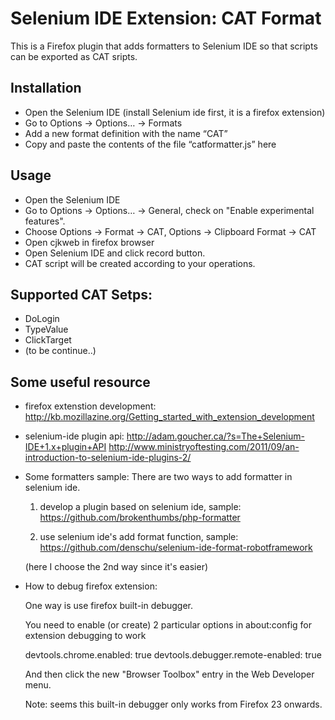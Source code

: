 # Selenium IDE Extension: CAT Format 

This is a Firefox plugin that adds formatters to Selenium IDE so that scripts can be exported as CAT sripts.

## Installation

* Open the Selenium IDE (install Selenium ide first, it is a firefox extension)
* Go to Options → Options… → Formats
* Add a new format definition with the name “CAT”
* Copy and paste the contents of the file “catformatter.js” here


## Usage
* Open the Selenium IDE
* Go to Options → Options… → General, check on "Enable experimental features". 
* Choose Options → Format → CAT, Options → Clipboard Format → CAT
* Open cjkweb in firefox browser 
* Open Selenium IDE and click record button.
* CAT script will be created according to your operations.


## Supported CAT Setps:
* DoLogin
* TypeValue
* ClickTarget
* (to be continue..)



## Some useful resource

* firefox extenstion development: 
   http://kb.mozillazine.org/Getting_started_with_extension_development

* selenium-ide plugin api: 
   http://adam.goucher.ca/?s=The+Selenium-IDE+1.x+plugin+API
   http://www.ministryoftesting.com/2011/09/an-introduction-to-selenium-ide-plugins-2/

* Some formatters sample:
  There are two ways to add formatter in selenium ide.

   1) develop a plugin based on  selenium ide, sample:
  	https://github.com/brokenthumbs/php-formatter

   2) use selenium ide's add format function, sample:
        https://github.com/denschu/selenium-ide-format-robotframework
  
  (here I choose the 2nd way since it's easier)      


* How to debug firefox extension:

   One way is use firefox built-in debugger.

   You need to enable (or create) 2 particular options in about:config for extension debugging to work

    devtools.chrome.enabled: true
    devtools.debugger.remote-enabled: true

   And then click the new "Browser Toolbox" entry in the Web Developer menu. 

   Note:  seems this built-in debugger only works from Firefox 23 onwards. 
